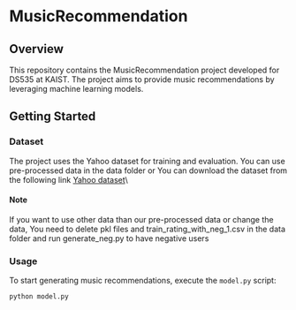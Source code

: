 # MusicRecommendation

## Overview
This repository contains the MusicRecommendation project developed for DS535 at KAIST. The project aims to provide music recommendations by leveraging machine learning models.

## Getting Started
### Dataset

The project uses the Yahoo dataset for training and evaluation. You can use pre-processed data in the data folder or  You can download the dataset from the following link 
[Yahoo dataset](https://drive.google.com/file/d/1NFe0jWa-RdP9wcSGRe6KXMbR0ENXlr_B/view)\
#### Note
If you want to use other data than our pre-processed data or change the data, You need to delete pkl files and train_rating_with_neg_1.csv in the data folder and run generate_neg.py to have negative users

### Usage
To start generating music recommendations, execute the `model.py` script:

```bash
python model.py

